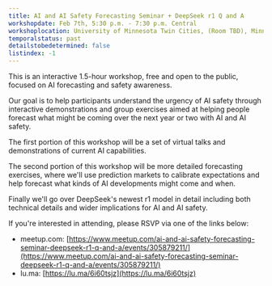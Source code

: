 ```yaml
---
title: AI and AI Safety Forecasting Seminar + DeepSeek r1 Q and A
workshopdate: Feb 7th, 5:30 p.m. - 7:30 p.m. Central
workshoplocation: University of Minnesota Twin Cities, (Room TBD), Minneapolis, MN 55455
temporalstatus: past
detailstobedetermined: false
listindex: -1
---
```


This is an interactive 1.5-hour workshop, free and open to the public, focused
on AI forecasting and safety awareness.

Our goal is to help participants understand the urgency of AI safety through
interactive demonstrations and group exercises aimed at helping people forecast
what might be coming over the next year or two with AI and AI safety.

The first portion of this workshop will be a set of virtual talks and
demonstrations of current AI capabilities.

The second portion of this workshop will be more detailed forecasting exercises,
where we'll use prediction markets to calibrate expectations and help
forecast what kinds of AI developments might come and when.

Finally we'll go over DeepSeek's newest r1 model in detail including both
technical details and wider implications for AI and AI safety.

If you're interested in attending, please RSVP via one of the links below:

+ meetup.com: [https://www.meetup.com/ai-and-ai-safety-forecasting-seminar-deepseek-r1-q-and-a/events/305879211/](https://www.meetup.com/ai-and-ai-safety-forecasting-seminar-deepseek-r1-q-and-a/events/305879211/)
+ lu.ma: [https://lu.ma/6i60tsjz](https://lu.ma/6i60tsjz)
